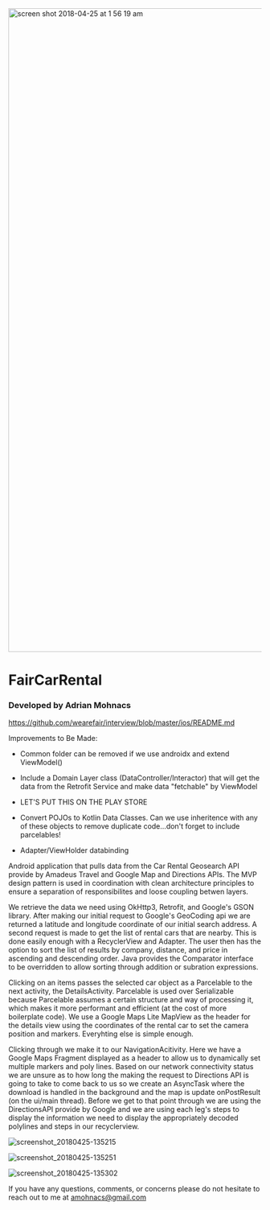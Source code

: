 <img width="1280" alt="screen shot 2018-04-25 at 1 56 19 am" src="https://user-images.githubusercontent.com/7444521/39235864-f0848110-482b-11e8-9b96-bd5c5f06301a.png">

# FairCarRental
### Developed by Adrian Mohnacs
https://github.com/wearefair/interview/blob/master/ios/README.md

Improvements to Be Made:

* Common folder can be removed if we use androidx and extend ViewModel()
* Include a Domain Layer class (DataController/Interactor) that will get the data from the Retrofit Service and make data "fetchable" by ViewModel

* LET'S PUT THIS ON THE PLAY STORE
* Convert POJOs to Kotlin Data Classes. Can we use inheritence with any of these objects to remove duplicate code...don't forget to include parcelables!
* Adapter/ViewHolder databinding

Android application that pulls data from the Car Rental Geosearch API provide by Amadeus Travel and Google Map  and Directions APIs.  The MVP design pattern is used in coordination with clean architecture principles to ensure a separation of responsibilites and loose coupling betwen layers.

We retrieve the data we need using OkHttp3, Retrofit, and Google's GSON library.  After making our initial request to Google's GeoCoding api we are returned a latitude and longitude coordinate of our initial search address.  A second request is made to get the list of rental cars that are nearby.  This is done easily enough with a RecyclerView and Adapter.  The user then has the option to sort the list of results by company, distance, and price in ascending and descending order.  Java provides the Comparator interface to be overridden to allow sorting through addition or subration expressions.

Clicking on an items passes the selected car object as a Parcelable to the next activity, the DetailsActivity.  Parcelable is used over Serializable because Parcelable assumes a certain structure and way of processing it, which makes it more performant and efficient (at the cost of more boilerplate code).  We use a Google Maps Lite MapView as the header for the details view using the coordinates of the rental car to set the camera position and markers.  Everyhting else is simple enough.

Clicking through we make it to our NavigationAcitivity.  Here we have a Google Maps Fragment displayed as a header to allow us to dynamically set multiple markers and poly lines.  Based on our network connectivity status we are unsure as to how long the making the request to Directions API is going to take to come back to us so we create an AsyncTask where the download is handled in the background and the map is update onPostResult (on the ui/main thread).  Before we get to that point through we are using the DirectionsAPI provide by Google and we are using each leg's steps to display the information we need to display the appropriately decoded polylines and steps in our recyclerview.  

![screenshot_20180425-135215](https://user-images.githubusercontent.com/7444521/39272594-33548872-4891-11e8-9675-9d86b034ef30.png)

![screenshot_20180425-135251](https://user-images.githubusercontent.com/7444521/39272600-3a00edc8-4891-11e8-9143-5c6b7e9cb660.png)

![screenshot_20180425-135302](https://user-images.githubusercontent.com/7444521/39272641-55ba97b2-4891-11e8-8178-7014eb198f9d.png)

If you have any questions, comments, or concerns please do not hesitate to reach out to me at amohnacs@gmail.com

